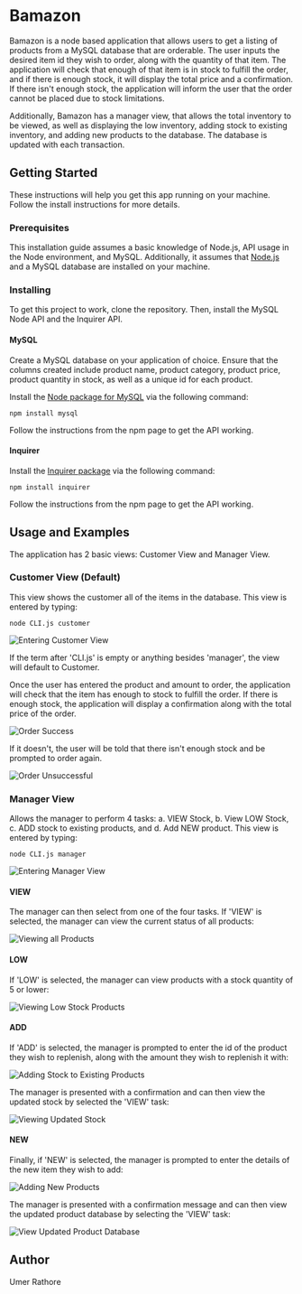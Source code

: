 # Bamazon

Bamazon is a node based application that allows users to get a listing of products from a MySQL database that are orderable. The user inputs the desired item id they wish to order, along with the quantity of that item. The application will check that enough of that item is in stock to fulfill the order, and if there is enough stock, it will display the total price and a confirmation. If there isn't enough stock, the application will inform the user that the order cannot be placed due to stock limitations. 

Additionally, Bamazon has a manager view, that allows the total inventory to be viewed, as well as displaying the low inventory, adding stock to existing inventory, and adding new products to the database. The database is updated with each transaction. 

## Getting Started

These instructions will help you get this app running on your machine. Follow the install instructions for more details. 

### Prerequisites

This installation guide assumes a basic knowledge of Node.js, API usage in the Node environment, and MySQL. Additionally, it assumes that [Node.js](https://nodejs.org/en/) and a MySQL database are installed on your machine. 

### Installing

To get this project to work, clone the repository. Then, install the MySQL Node API and the Inquirer API.

#### MySQL

Create a MySQL database on your application of choice. Ensure that the columns created include product name, product category, product price, product quantity in stock, as well as a unique id for each product.

Install the [Node package for MySQL](https://www.npmjs.com/package/mysql) via the following command:

```
npm install mysql
```

Follow the instructions from the npm page to get the API working. 

#### Inquirer

Install the [Inquirer package](https://www.npmjs.com/package/inquirer) via the following command:

```
npm install inquirer
```

Follow the instructions from the npm page to get the API working. 

## Usage and Examples

The application has 2 basic views: Customer View and Manager View. 

### Customer View (Default) 

This view shows the customer all of the items in the database. This view is entered by typing: 

```
node CLI.js customer
```

![Entering Customer View](/screenshots/custview1.png "Customer View")

If the term after 'CLI.js' is empty or anything besides 'manager', the view will default to Customer. 

Once the user has entered the product and amount to order, the application will check that the item has enough to stock to fulfill the order. If there is enough stock, the application will display a confirmation along with the total price of the order. 

![Order Success](/screenshots/custview2.png "Order Success")

If it doesn't, the user will be told that there isn't enough stock and be prompted to order again. 

![Order Unsuccessful](/screenshots/custview3.png "Order Unsuccessful")

### Manager View

Allows the manager to perform 4 tasks: a. VIEW Stock, b. View LOW Stock, c. ADD stock to existing products, and d. Add NEW product. This view is entered by typing: 

```
node CLI.js manager
```

![Entering Manager View](../screenshots/manview1.png "Manager View")

#### VIEW

The manager can then select from one of the four tasks. If 'VIEW' is selected, the manager can view the current status of all products: 

![Viewing all Products](../screenshots/manview2.png "Viewing All Products")

#### LOW

If 'LOW' is selected, the manager can view products with a stock quantity of 5 or lower:

![Viewing Low Stock Products](../screenshots/manview3.png "Viewing Low Stock Products")

#### ADD

If 'ADD' is selected, the manager is prompted to enter the id of the product they wish to replenish, along with the amount they wish to replenish it with: 

![Adding Stock to Existing Products](../screenshots/manview4.png "Adding Stock to Existing Products")

The manager is presented with a confirmation and can then view the updated stock by selected the 'VIEW' task:

![Viewing Updated Stock](../screenshots/manview5.png "Viewing Updated Stock")

#### NEW

Finally, if 'NEW' is selected, the manager is prompted to enter the details of the new item they wish to add: 

![Adding New Products](../screenshots/manview6.png "Adding New Products")

The manager is presented with a confirmation message and can then view the updated product database by selecting the 'VIEW' task:

![View Updated Product Database](../screenshots/manview7.png "Viewing Updated Product Database")

## Author

Umer Rathore
